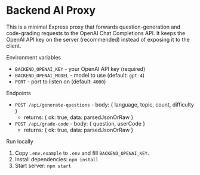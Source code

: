 # Backend AI Proxy

This is a minimal Express proxy that forwards question-generation and code-grading requests to the OpenAI Chat Completions API. It keeps the OpenAI API key on the server (recommended) instead of exposing it to the client.

Environment variables
- `BACKEND_OPENAI_KEY` - your OpenAI API key (required)
- `BACKEND_OPENAI_MODEL` - model to use (default: `gpt-4`)
- `PORT` - port to listen on (default: `4000`)

Endpoints
- `POST /api/generate-questions` - body: { language, topic, count, difficulty }
  - returns: { ok: true, data: parsedJsonOrRaw }
- `POST /api/grade-code` - body: { question, userCode }
  - returns: { ok: true, data: parsedJsonOrRaw }

Run locally
1. Copy `.env.example` to `.env` and fill `BACKEND_OPENAI_KEY`.
2. Install dependencies: `npm install`
3. Start server: `npm start`
